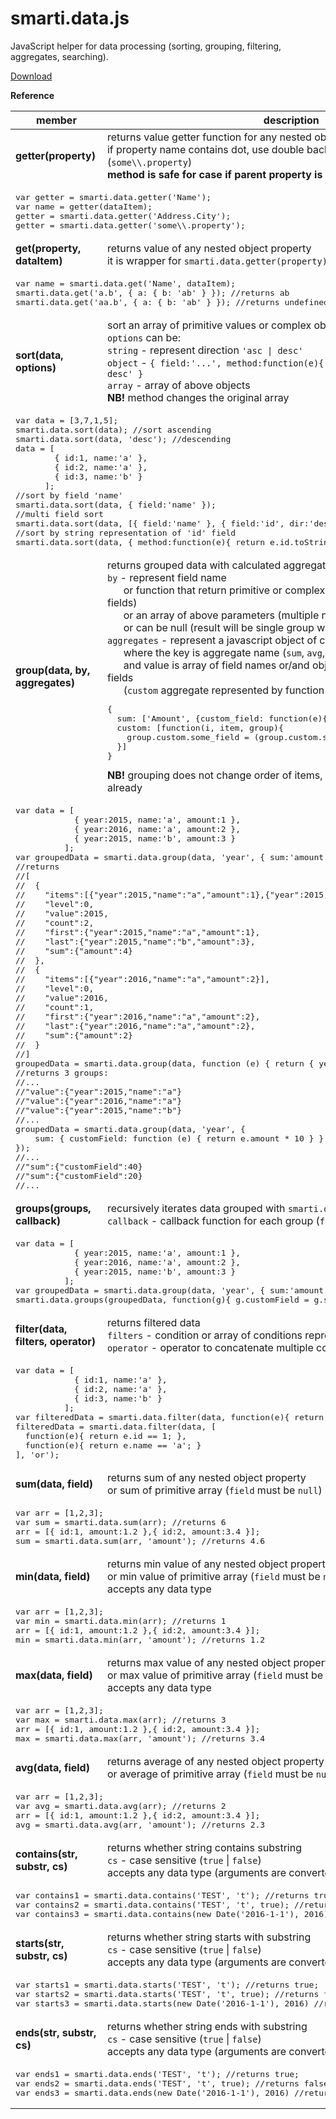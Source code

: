 # smarti.data.js

JavaScript helper for data processing (sorting, grouping, filtering, aggregates, searching).

[Download](https://raw.githubusercontent.com/onitecsoft/smarti.data.js/master/src/smarti.data.js)

<b>Reference</b>

<table>
  <thead>
    <tr>
      <th>member</th>
      <th>description</th>
    </tr>
  </thead>
  <tr>
    <td><b>getter(property)</b></td>
    <td>returns value getter function for any nested object property<br/>if property name contains dot, use double backslash to escape it (<code>some\\.property</code>)<br/><b>method is safe for case if parent property is not set</b></td>
  </tr>
  <tr>
    <td colspan="2">
<pre lang="javascript">
var getter = smarti.data.getter('Name');
var name = getter(dataItem);
getter = smarti.data.getter('Address.City');
getter = smarti.data.getter('some\\.property');
</pre>
    </td>
  </tr>
  <tr>
    <td><b>get(property, dataItem)</b></td>
    <td>returns value of any nested object property<br/>it is wrapper for <code>smarti.data.getter(property)(dataItem)</code></td>
  </tr>
  <tr>
    <td colspan="2">
<pre lang="javascript">
var name = smarti.data.get('Name', dataItem);
smarti.data.get('a.b', { a: { b: 'ab' } }); //returns ab
smarti.data.get('aa.b', { a: { b: 'ab' } }); //returns undefined
</pre>
    </td>
  </tr>
  <tr>
    <td><b>sort(data, options)</b></td>
    <td>sort an array of primitive values or complex objects<br/>
      <code>options</code> can be:<br/>
      <code>string</code> - represent direction <code>'asc | desc'</code><br/>
      <code>object</code> - <code>{ field:'...', method:function(e){ return ... }, dir:'asc | desc' }</code><br/>
      <code>array</code> - array of above objects<br/><b>NB!</b> method changes the original array</td>
  </tr>
  <tr>
    <td colspan="2">
<pre lang="javascript">
var data = [3,7,1,5];
smarti.data.sort(data); //sort ascending
smarti.data.sort(data, 'desc'); //descending
data = [
        { id:1, name:'a' },
        { id:2, name:'a' },
        { id:3, name:'b' }
      ];
//sort by field 'name'
smarti.data.sort(data, { field:'name' });
//multi field sort
smarti.data.sort(data, [{ field:'name' }, { field:'id', dir:'desc' }]);
//sort by string representation of 'id' field
smarti.data.sort(data, { method:function(e){ return e.id.toString() } });
</pre>
    </td>
  </tr>
  <tr>
    <td><b>group(data, by, aggregates)</b></td>
    <td>returns grouped data with calculated aggregates<br/>
      <code>by</code> - represent field name<br/>
      &nbsp; &nbsp; &nbsp; or function that return primitive or complex object value (group by multiple fields)<br/>
      &nbsp; &nbsp; &nbsp; or an array of above parameters (multiple nested groups)<br/>
      &nbsp; &nbsp; &nbsp; or can be null (result will be single group with calculated aggregates)<br/>
      <code>aggregates</code> - represent a javascript object of calculated field aggregates<br/>
      &nbsp; &nbsp; &nbsp; where the key is aggregate name (<code>sum</code>, <code>avg</code>, <code>min</code>, <code>max</code>, <code>custom</code>)<br/>
      &nbsp; &nbsp; &nbsp; and value is array of field names or/and objects that represents custom fields</br>
      &nbsp; &nbsp; &nbsp; (<code>custom</code> aggregate represented by function or array of functions)
      <pre lang="javascript">
{
  sum: ['Amount', {custom_field: function(e){ return e.SomeField; } }],
  custom: [function(i, item, group){
    group.custom.some_field = (group.custom.some_field || 0) + item.Amount;
  }]
}</pre>
      <b>NB!</b> grouping does not change order of items, so supposed data is sorted already</td>
  </tr>
  <tr>
    <td colspan="2">
<pre lang="javascript">
var data = [
            { year:2015, name:'a', amount:1 },
            { year:2016, name:'a', amount:2 },
            { year:2015, name:'b', amount:3 }
          ];
var groupedData = smarti.data.group(data, 'year', { sum:'amount' });
//returns 
//[
//  {
//    "items":[{"year":2015,"name":"a","amount":1},{"year":2015,"name":"b","amount":3}],
//    "level":0,
//    "value":2015,
//    "count":2,
//    "first":{"year":2015,"name":"a","amount":1},
//    "last":{"year":2015,"name":"b","amount":3},
//    "sum":{"amount":4}
//  },
//  {
//    "items":[{"year":2016,"name":"a","amount":2}],
//    "level":0,
//    "value":2016,
//    "count":1,
//    "first":{"year":2016,"name":"a","amount":2},
//    "last":{"year":2016,"name":"a","amount":2},
//    "sum":{"amount":2}
//  }
//]
groupedData = smarti.data.group(data, function (e) { return { year: e.year, name: e.name } });
//returns 3 groups:
//...
//"value":{"year":2015,"name":"a"}
//"value":{"year":2016,"name":"a"}
//"value":{"year":2015,"name":"b"}
//...
groupedData = smarti.data.group(data, 'year', {
    sum: { customField: function (e) { return e.amount * 10 } }
});
//...
//"sum":{"customField":40}
//"sum":{"customField":20}
//...
</pre>
    </td>
  </tr>
  <tr>
    <td><b>groups(groups, callback)</b></td>
    <td>recursively iterates data grouped with <code>smarti.data.group</code><br/><code>callback</code> - callback function for each group (<code>function(group){ ... }</code>)</td>
  </tr>
  <tr>
    <td colspan="2">
<pre lang="javascript">
var data = [
            { year:2015, name:'a', amount:1 },
            { year:2016, name:'a', amount:2 },
            { year:2015, name:'b', amount:3 }
          ];
var groupedData = smarti.data.group(data, 'year', { sum:'amount' });
smarti.data.groups(groupedData, function(g){ g.customField = g.sum.amount * 10; });
</pre>
    </td>
  </tr>
  <tr>
    <td><b>filter(data, filters, operator)</b></td>
    <td>returns filtered data<br/><code>filters</code> - condition or array of conditions represented by functions<br/><code>operator</code> - operator to concatenate multiple conditions (<code>and</code>, <code>or</code>). Default <code>and</code> </td>
  </tr>
  <tr>
    <td colspan="2">
<pre lang="javascript">
var data = [
            { id:1, name:'a' },
            { id:2, name:'a' },
            { id:3, name:'b' }
          ];
var filteredData = smarti.data.filter(data, function(e){ return e.id > 1; });
filteredData = smarti.data.filter(data, [
  function(e){ return e.id == 1; },
  function(e){ return e.name == 'a'; }
], 'or');
</pre>
    </td>
  </tr>
  <tr>
    <td><b>sum(data, field)</b></td>
    <td>returns sum of any nested object property<br/>or sum of primitive array (<code>field</code> must be <code>null</code>)</td>
  </tr>
  <tr>
    <td colspan="2">
<pre lang="javascript">
var arr = [1,2,3];
var sum = smarti.data.sum(arr); //returns 6
arr = [{ id:1, amount:1.2 },{ id:2, amount:3.4 }];
sum = smarti.data.sum(arr, 'amount'); //returns 4.6
</pre>
    </td>
  </tr>
  <tr>
    <td><b>min(data, field)</b></td>
    <td>returns min value of any nested object property<br/>or min value of primitive array (<code>field</code> must be <code>null</code>)<br/>accepts any data type</td>
  </tr>
  <tr>
    <td colspan="2">
<pre lang="javascript">
var arr = [1,2,3];
var min = smarti.data.min(arr); //returns 1
arr = [{ id:1, amount:1.2 },{ id:2, amount:3.4 }];
min = smarti.data.min(arr, 'amount'); //returns 1.2
</pre>
    </td>
  </tr>
  <tr>
    <td><b>max(data, field)</b></td>
    <td>returns max value of any nested object property<br/>or max value of primitive array (<code>field</code> must be <code>null</code>)<br/>accepts any data type</td>
  </tr>
  <tr>
    <td colspan="2">
<pre lang="javascript">
var arr = [1,2,3];
var max = smarti.data.max(arr); //returns 3
arr = [{ id:1, amount:1.2 },{ id:2, amount:3.4 }];
max = smarti.data.max(arr, 'amount'); //returns 3.4
</pre>
    </td>
  </tr>
  <tr>
    <td><b>avg(data, field)</b></td>
    <td>returns average of any nested object property<br/>or average of primitive array (<code>field</code> must be <code>null</code>)</td>
  </tr>
  <tr>
    <td colspan="2">
<pre lang="javascript">
var arr = [1,2,3];
var avg = smarti.data.avg(arr); //returns 2
arr = [{ id:1, amount:1.2 },{ id:2, amount:3.4 }];
avg = smarti.data.avg(arr, 'amount'); //returns 2.3
</pre>
    </td>
  </tr>
  <tr>
    <td><b>contains(str, substr, cs)</b></td>
    <td>returns whether string contains substring<br/><code>cs</code> - case sensitive (<code>true</code> | <code>false</code>)<br/>accepts any data type (arguments are converted <code>toString()</code>)</td>
  </tr>
  <tr>
    <td colspan="2">
<pre lang="javascript">
var contains1 = smarti.data.contains('TEST', 't'); //returns true;
var contains2 = smarti.data.contains('TEST', 't', true); //returns false;
var contains3 = smarti.data.contains(new Date('2016-1-1'), 2016) //returns true;
</pre>
    </td>
  </tr>
  <tr>
    <td><b>starts(str, substr, cs)</b></td>
    <td>returns whether string starts with substring<br/><code>cs</code> - case sensitive (<code>true</code> | <code>false</code>)<br/>accepts any data type (arguments are converted <code>toString()</code>)</td>
  </tr>
  <tr>
    <td colspan="2">
<pre lang="javascript">
var starts1 = smarti.data.starts('TEST', 't'); //returns true;
var starts2 = smarti.data.starts('TEST', 't', true); //returns false;
var starts3 = smarti.data.starts(new Date('2016-1-1'), 2016) //returns false;
</pre>
    </td>
  </tr>
  <tr>
    <td><b>ends(str, substr, cs)</b></td>
    <td>returns whether string ends with substring<br/><code>cs</code> - case sensitive (<code>true</code> | <code>false</code>)<br/>accepts any data type (arguments are converted <code>toString()</code>)</td>
  </tr>
  <tr>
    <td colspan="2">
<pre lang="javascript">
var ends1 = smarti.data.ends('TEST', 't'); //returns true;
var ends2 = smarti.data.ends('TEST', 't', true); //returns false;
var ends3 = smarti.data.ends(new Date('2016-1-1'), 2016) //returns false;
</pre>
    </td>
  </tr>
</table>
